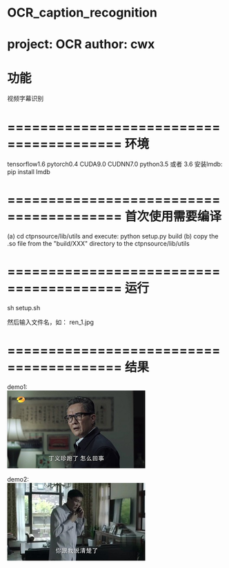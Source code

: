 # OCR_caption_recognition
project: OCR   author: cwx
========================================
功能
========================================
视频字幕识别

========================================
环境
========================================
tensorflow1.6
pytorch0.4
CUDA9.0
CUDNN7.0
python3.5 或者 3.6
安装lmdb: pip install lmdb

========================================
首次使用需要编译
========================================
(a) cd ctpnsource/lib/utils and execute: python setup.py build
(b) copy the .so file from the "build/XXX" directory to the ctpnsource/lib/utils

========================================
运行
========================================
sh setup.sh

然后输入文件名，如：
ren_1.jpg

========================================
结果
========================================
demo1:  
![image](https://github.com/cwxcode/OCR_caption_recognition/raw/master/image/ren_1.jpg)

demo2:  
![image](https://github.com/cwxcode/OCR_caption_recognition/raw/master/image/ren_2.jpg)
